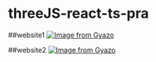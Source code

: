 # threeJS-react-ts-pra

##website1
[![Image from Gyazo](https://i.gyazo.com/5eabafa5fd5f011a751a6c6513b5a544.png)](https://gyazo.com/5eabafa5fd5f011a751a6c6513b5a544)

##website2
[![Image from Gyazo](https://i.gyazo.com/ad90a0c90fa2d1fc0b07df81a74a318d.gif)](https://gyazo.com/ad90a0c90fa2d1fc0b07df81a74a318d)
